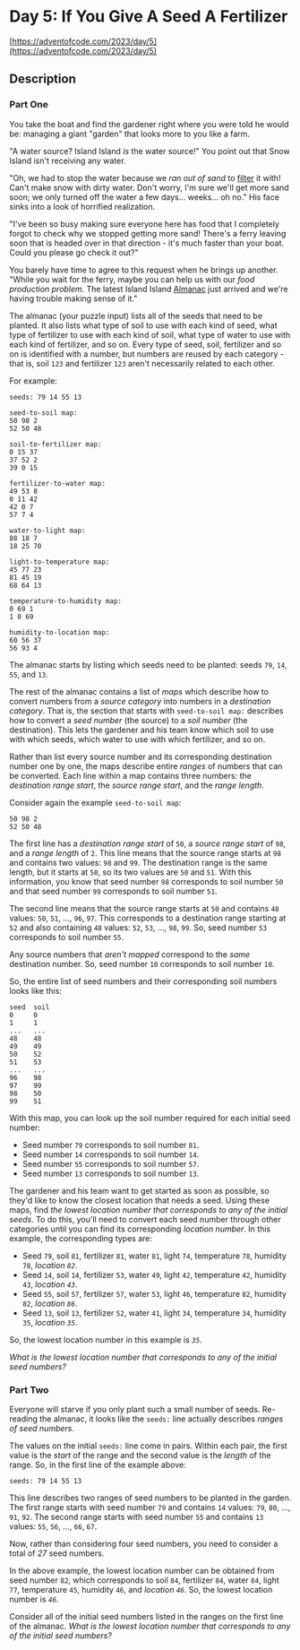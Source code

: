 # Day 5: If You Give A Seed A Fertilizer

[https://adventofcode.com/2023/day/5](https://adventofcode.com/2023/day/5)

## Description

### Part One

You take the boat and find the gardener right where you were told he would be: managing a giant "garden" that looks more to you like a farm.

"A water source? Island Island _is_ the water source!" You point out that Snow Island isn't receiving any water.

"Oh, we had to stop the water because we _ran out of sand_ to [filter](https://en.wikipedia.org/wiki/Sand_filter) it with! Can't make snow with dirty water. Don't worry, I'm sure we'll get more sand soon; we only turned off the water a few days... weeks... oh no." His face sinks into a look of horrified realization.

"I've been so busy making sure everyone here has food that I completely forgot to check why we stopped getting more sand! There's a ferry leaving soon that is headed over in that direction - it's much faster than your boat. Could you please go check it out?"

You barely have time to agree to this request when he brings up another. "While you wait for the ferry, maybe you can help us with our _food production problem_. The latest Island Island [Almanac](https://en.wikipedia.org/wiki/Almanac) just arrived and we're having trouble making sense of it."

The almanac (your puzzle input) lists all of the seeds that need to be planted. It also lists what type of soil to use with each kind of seed, what type of fertilizer to use with each kind of soil, what type of water to use with each kind of fertilizer, and so on. Every type of seed, soil, fertilizer and so on is identified with a number, but numbers are reused by each category - that is, soil `123` and fertilizer `123` aren't necessarily related to each other.

For example:

    seeds: 79 14 55 13

    seed-to-soil map:
    50 98 2
    52 50 48

    soil-to-fertilizer map:
    0 15 37
    37 52 2
    39 0 15

    fertilizer-to-water map:
    49 53 8
    0 11 42
    42 0 7
    57 7 4

    water-to-light map:
    88 18 7
    18 25 70

    light-to-temperature map:
    45 77 23
    81 45 19
    68 64 13

    temperature-to-humidity map:
    0 69 1
    1 0 69

    humidity-to-location map:
    60 56 37
    56 93 4


The almanac starts by listing which seeds need to be planted: seeds `79`, `14`, `55`, and `13`.

The rest of the almanac contains a list of _maps_ which describe how to convert numbers from a _source category_ into numbers in a _destination category_. That is, the section that starts with `seed-to-soil map:` describes how to convert a _seed number_ (the source) to a _soil number_ (the destination). This lets the gardener and his team know which soil to use with which seeds, which water to use with which fertilizer, and so on.

Rather than list every source number and its corresponding destination number one by one, the maps describe entire _ranges_ of numbers that can be converted. Each line within a map contains <span title="Don't blame me for the weird order. Blame LXC container.conf UID mappings.">three numbers</span>: the _destination range start_, the _source range start_, and the _range length_.

Consider again the example `seed-to-soil map`:

    50 98 2
    52 50 48


The first line has a _destination range start_ of `50`, a _source range start_ of `98`, and a _range length_ of `2`. This line means that the source range starts at `98` and contains two values: `98` and `99`. The destination range is the same length, but it starts at `50`, so its two values are `50` and `51`. With this information, you know that seed number `98` corresponds to soil number `50` and that seed number `99` corresponds to soil number `51`.

The second line means that the source range starts at `50` and contains `48` values: `50`, `51`, ..., `96`, `97`. This corresponds to a destination range starting at `52` and also containing `48` values: `52`, `53`, ..., `98`, `99`. So, seed number `53` corresponds to soil number `55`.

Any source numbers that _aren't mapped_ correspond to the _same_ destination number. So, seed number `10` corresponds to soil number `10`.

So, the entire list of seed numbers and their corresponding soil numbers looks like this:

    seed  soil
    0     0
    1     1
    ...   ...
    48    48
    49    49
    50    52
    51    53
    ...   ...
    96    98
    97    99
    98    50
    99    51


With this map, you can look up the soil number required for each initial seed number:

*   Seed number `79` corresponds to soil number `81`.
*   Seed number `14` corresponds to soil number `14`.
*   Seed number `55` corresponds to soil number `57`.
*   Seed number `13` corresponds to soil number `13`.

The gardener and his team want to get started as soon as possible, so they'd like to know the closest location that needs a seed. Using these maps, find _the lowest location number that corresponds to any of the initial seeds_. To do this, you'll need to convert each seed number through other categories until you can find its corresponding _location number_. In this example, the corresponding types are:

*   Seed `79`, soil `81`, fertilizer `81`, water `81`, light `74`, temperature `78`, humidity `78`, _location `82`_.
*   Seed `14`, soil `14`, fertilizer `53`, water `49`, light `42`, temperature `42`, humidity `43`, _location `43`_.
*   Seed `55`, soil `57`, fertilizer `57`, water `53`, light `46`, temperature `82`, humidity `82`, _location `86`_.
*   Seed `13`, soil `13`, fertilizer `52`, water `41`, light `34`, temperature `34`, humidity `35`, _location `35`_.

So, the lowest location number in this example is _`35`_.

_What is the lowest location number that corresponds to any of the initial seed numbers?_

### Part Two

Everyone will starve if you only plant such a small number of seeds. Re-reading the almanac, it looks like the `seeds:` line actually describes _ranges of seed numbers_.

The values on the initial `seeds:` line come in pairs. Within each pair, the first value is the _start_ of the range and the second value is the _length_ of the range. So, in the first line of the example above:

    seeds: 79 14 55 13

This line describes two ranges of seed numbers to be planted in the garden. The first range starts with seed number `79` and contains `14` values: `79`, `80`, ..., `91`, `92`. The second range starts with seed number `55` and contains `13` values: `55`, `56`, ..., `66`, `67`.

Now, rather than considering four seed numbers, you need to consider a total of _27_ seed numbers.

In the above example, the lowest location number can be obtained from seed number `82`, which corresponds to soil `84`, fertilizer `84`, water `84`, light `77`, temperature `45`, humidity `46`, and _location `46`_. So, the lowest location number is _`46`_.

Consider all of the initial seed numbers listed in the ranges on the first line of the almanac. _What is the lowest location number that corresponds to any of the initial seed numbers?_
